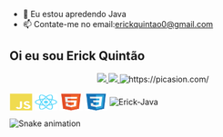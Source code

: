 
- 🌱 Eu estou apredendo Java
- 📫 Contate-me no email:erickquintao0@gmail.com
## Oi eu sou Erick Quintão
<div align="center">
  <a href="https://github.com/ErickQuintao">
  <img height="120em" src="https://github-readme-stats.vercel.app/api?username=ErickQuintao&show_icons=true&theme=dark&include_all_commits=true&count_private=true"/>
  <img height="120em" src="https://github-readme-stats.vercel.app/api/top-langs/?username=ErickQuintao&layout=compact&langs_count=7&theme=dark"/>
     <a ><img src="https://i.picasion.com/pic92/e33c213b5562f8b60e873a0d8a1b2757.gif" width="125" height="150" border="0" alt="https://picasion.com/" /></a>
</div>
<div style="display: inline_block"><br>
  <img align="center" alt="Erick-Js" height="30" width="40" src="https://raw.githubusercontent.com/devicons/devicon/master/icons/javascript/javascript-plain.svg">
  <img align="center" alt="Erick-React" height="30" width="40" src="https://raw.githubusercontent.com/devicons/devicon/master/icons/react/react-original.svg">
  <img align="center" alt="Erick-HTML" height="30" width="40" src="https://raw.githubusercontent.com/devicons/devicon/master/icons/html5/html5-original.svg">
  <img align="center" alt="Erick-CSS" height="30" width="40" src="https://raw.githubusercontent.com/devicons/devicon/master/icons/css3/css3-original.svg">
  <img align="center" alt="Erick-Java" height="30" width"40"
       src="">

  
  ![Snake animation](https://github.com/ErickQuintao/ErickQuintao/blob/output/github-contribution-grid-snake.svg)
</div>

